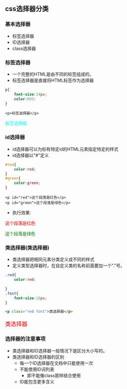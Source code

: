 ## css选择器分类
### 基本选择器
- 标签选择器
- ID选择器
- class选择器
### 标签选择器
- 一个完整的HTML是由不同的标签组成的。
- 标签选择器是直接将HTML标签作为选择器
```css
p{
    font-size:14px;
    color:093;
}
```
```
<p>标签选择器</p>
```
<style>
p{
    font-size:14px;
    color:#1ff;
}
</style>
<p>标签选择器</p>


### id选择器
- id选择器可以为标有特定id的HTML元素指定特定的样式
- id选择器以"#"定义
```css
#red{
    color:red;
}
#green{
    color:green;
}
```
```
<p id="red">这个段落是红色</p>
<p id="green">这个段落是绿色</p>
```
- 执行效果:
 <style>
#red{
    color:red;
}
#green{
    color:green;
}
</style>
<p id="red">这个段落是红色</p>
<p id="green">这个段落是绿色</p>

### 类选择器(类选择器)
- 类选择器把相同元素分类定义成不同的样式
- 定义类型选择器时，在自定义类的名称前面要加一个"."号。
```css
.red{
    color:red;
    
}
.font{
    font-size:18px;
}
```
```html
<p class="red font">类选择器</p>
```
<style>
.red{
    color:red;
    
}
.font{
    font-size:18px
}
</style>
<p class="red font">类选择器</p>


### 选择器的注意事项
- 类选择器和ID选择器一般情况下是区分大小写的。
- 类选择器和ID选择器的区别
  - 每一个ID选择器在文档中只能使用一次
  - 不能使用ID词列表
    - 即不能像class那样结合使用
  - ID能包含更多含义